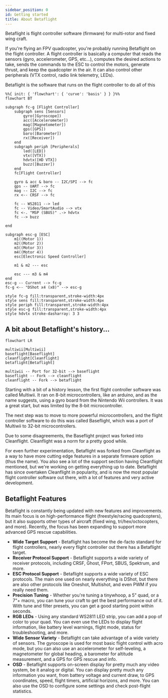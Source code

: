 ```yaml
---
sidebar_position: 0
id: Getting started
title: About Betaflight
---
```


Betaflight is flight controller software (firmware) for multi-rotor and fixed wing craft.

If you're flying an FPV quadcopter, you're probably running Betaflight on the flight controller. A flight controller is basically a computer that reads the sensors (gyro, accelerometer, GPS, etc...), computes the desired actions to take, sends the commands to the ESC to control the motors, generate thrust, and keep the quadcopter in the air. It can also control other peripherals (VTX control, radio link telemetry, LEDs).

Betaflight is the software that runs on the flight controller to do all of this

```mermaid
%%{ init: { 'flowchart': { 'curve': 'basis' } } }%%
flowchart BT

subgraph fc-g [Flight Controller]
	subgraph sens [Sensors]
		gyro([Gyroscope])
		acc([Accelerometer])
		mag([Magnetometer])
		gps([GPS])
		baro([Barometer])
		rx([Receiver])
	end
	subgraph periph [Peripherals]
		led([LED])
		vtx([VTX])
		hdvtx([HD VTX])
		buzz([Buzzer])
	end
	fc[Flight Controller]

	gyro & acc & baro -- I2C/SPI --> fc
	gps -- UART --> fc
	mag -- I2C --> fc
	rx <-- CRSF --> fc

	fc -- WS2811 --> led
	fc -- Video/SmartAudio --> vtx
	fc <-. "MSP (SBUS)" .-> hdvtx
	fc --> buzz

end

subgraph esc-g [ESC]
    m1((Motor 1))
	m2((Motor 2))
	m3((Motor 3))
	m4((Motor 4))
    esc[Electronic Speed Controller]

    m1 & m2 --- esc

    esc --- m3 & m4
end
esc-g -- Current --> fc-g
fc-g <-- "DShot x4 (x8)" --> esc-g

style fc-g fill:transparent,stroke-width:4px
style sens fill:transparent,stroke-width:4px
style periph fill:transparent,stroke-width:4px
style esc-g fill:transparent,stroke-width:4px
style hdvtx stroke-dasharray: 3 3

```

## A bit about Betaflight's history...

```mermaid
flowchart LR

multiwii[Multiwii]
baseflight[Baseflight]
cleanflight[Cleanflight]
betaflight[Betaflight]

multiwii -- Port for 32-bit --> baseflight
baseflight -- Fork --> cleanflight
cleanflight -- Fork --> betaflight
```

Starting with a bit of a history lesson, the first flight controller software was called Multiwii. It ran on 8-bit microcontrollers, like an arduino, and as the name suggests, using a gyro board from the Nintendo Wii controllers. It was a great start, but was limited by the 8-bit microcontroller.

The next step was to move to more powerful microcontrollers, and the flight controller software to do this was called Baseflight, which was a port of Multiwii to 32-bit microcontrollers.

Due to some disagreements, the Baseflight project was forked into Cleanflight. Cleanflight was a norm for a pretty good while.

For even further experimentation, Betaflight was forked from Cleanflight as a way to have more cutting edge features in a separate firmware option (thus the name). You also see a lot of the support section having Cleanflight mentioned, but we're working on getting everything up to date. Betaflight has since overtaken Cleanflight in popularity, and is now the most popular flight controller software out there, with a lot of features and very active development.

## Betaflight Features

Betaflight is constantly being updated with new features and improvements. Its main focus is on high-performance flight (freestyle/racing quadcopters), but it also supports other types of aircraft (fixed wing, tri/hex/octocopters, and more). Recently, the focus has been expanding to support more advanced GPS rescue capabilities.

- **Wide Target Support** - Betaflight has become the de-facto standard for flight controllers, nearly every flight controller out there has a Betaflight target.
- **Receiver Protocol Support** - Betaflight supports a wide variety of receiver protocols, including CRSF, Ghost, FPort, SBUS, Spektrum, and more.
- **ESC Protocol Support** - Betaflight supports a wide variety of ESC protocols. The main one used on nearly everything is DShot, but there are also other protocols like Oneshot, Multishot, and even PWM if you really need them.
- **Precision Tuning** - Whether you're tuning a tinywhoop, a 5" quad, or a 7"+ macro, you can tune your craft to get the best performance out of it. With tune and filter presets, you can get a good starting point within seconds.
- **RGB LEDs** - Using any standard WS2811 LED strip, you can add a pop of color to your quad. You can even use the LEDs to display flight information, like battery level warnings, flight mode, status for troubleshooting, and more.
- **Wide Sensor Variety** - Betaflight can take advantage of a wide variety of sensors. The gyroscope is used for most basic flight control with acro mode, but you can also use an accelerometer for self-leveling, a magnetometer for global heading, a barometer for altitude measurement, and a GPS for GPS rescue and info.
- **OSD** - Betaflight supports on-screen display for pretty much any video system, be it analog or digital. You can display pretty much any information you want, from battery voltage and current draw, to GPS coordinates, speed, flight timers, artificial horizons, and more. You can also use the OSD to configure some settings and check post-flight statistics.
